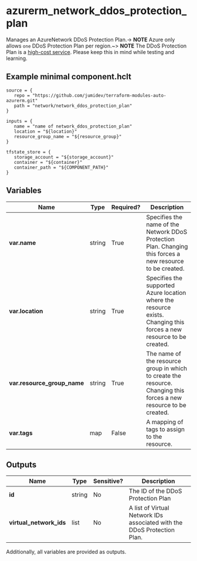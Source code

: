 # azurerm_network_ddos_protection_plan

Manages an AzureNetwork DDoS Protection Plan.-> **NOTE** Azure only allows `one` DDoS Protection Plan per region.~> **NOTE** The DDoS Protection Plan is a [high-cost service](https://azure.microsoft.com/en-us/pricing/details/ddos-protection/#pricing). Please keep this in mind while testing and learning.

## Example minimal component.hclt

```hcl
source = {
   repo = "https://github.com/jumidev/terraform-modules-auto-azurerm.git" 
   path = "network/network_ddos_protection_plan" 
}

inputs = {
   name = "name of network_ddos_protection_plan" 
   location = "${location}" 
   resource_group_name = "${resource_group}" 
}

tfstate_store = {
   storage_account = "${storage_account}" 
   container = "${container}" 
   container_path = "${COMPONENT_PATH}" 
}

```

## Variables

| Name | Type | Required? |  Description |
| ---- | ---- | --------- |  ----------- |
| **var.name** | string | True | Specifies the name of the Network DDoS Protection Plan. Changing this forces a new resource to be created. | 
| **var.location** | string | True | Specifies the supported Azure location where the resource exists. Changing this forces a new resource to be created. | 
| **var.resource_group_name** | string | True | The name of the resource group in which to create the resource. Changing this forces a new resource to be created. | 
| **var.tags** | map | False | A mapping of tags to assign to the resource. | 



## Outputs

| Name | Type | Sensitive? | Description |
| ---- | ---- | --------- | --------- |
| **id** | string | No  | The ID of the DDoS Protection Plan | 
| **virtual_network_ids** | list | No  | A list of Virtual Network IDs associated with the DDoS Protection Plan. | 

Additionally, all variables are provided as outputs.

